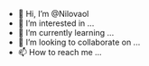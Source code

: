 - 👋 Hi, I’m @Nilovaol
- 👀 I’m interested in ...
- 🌱 I’m currently learning ...
- 💞️ I’m looking to collaborate on ...
- 📫 How to reach me ...

<!---
Nilovaol/Nilovaol is a ✨ special ✨ repository because its `README.md` (this file) appears on your GitHub profile.
You can click the Preview link to take a look at your changes.
--->
